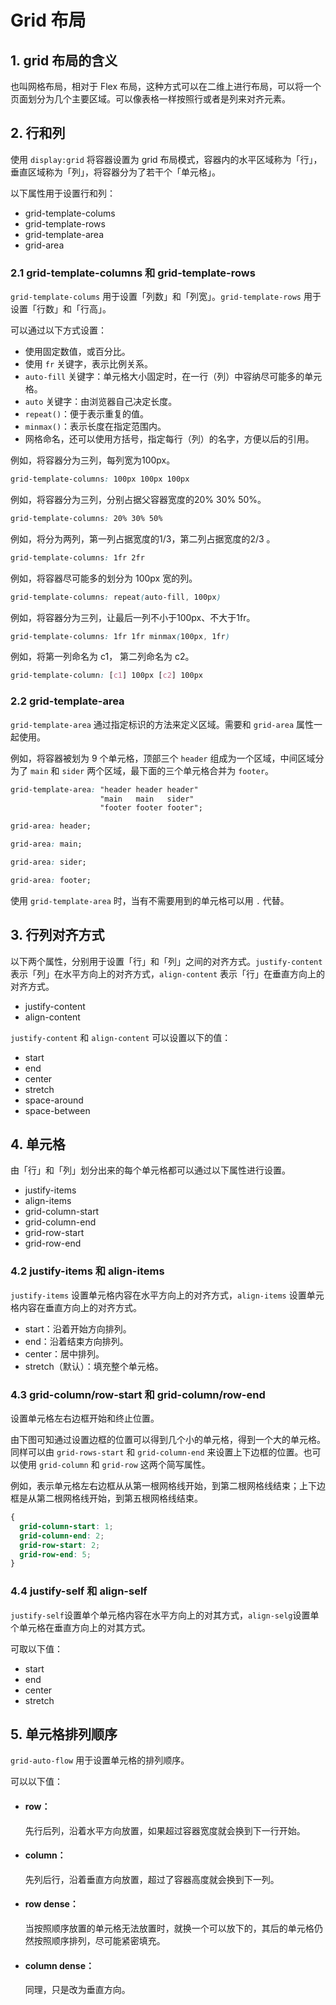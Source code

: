 # Grid 布局

## 1. grid 布局的含义
也叫网格布局，相对于 Flex 布局，这种方式可以在二维上进行布局，可以将一个页面划分为几个主要区域。可以像表格一样按照行或者是列来对齐元素。



## 2. 行和列
使用 `display:grid` 将容器设置为 grid 布局模式，容器内的水平区域称为「行」，垂直区域称为「列」，将容器分为了若干个「单元格」。

以下属性用于设置行和列：
- grid-template-colums
- grid-template-rows
- grid-template-area
- grid-area


### 2.1 grid-template-columns 和 grid-template-rows
`grid-template-colums` 用于设置「列数」和「列宽」。`grid-template-rows` 用于设置「行数」和「行高」。

可以通过以下方式设置：

- 使用固定数值，或百分比。
- 使用 `fr` 关键字，表示比例关系。
- `auto-fill` 关键字：单元格大小固定时，在一行（列）中容纳尽可能多的单元格。
- `auto` 关键字：由浏览器自己决定长度。
- `repeat()`：便于表示重复的值。
- `minmax()`：表示长度在指定范围内。
- 网格命名，还可以使用方括号，指定每行（列）的名字，方便以后的引用。

例如，将容器分为三列，每列宽为100px。
```css
grid-template-columns: 100px 100px 100px  
```

例如，将容器分为三列，分别占据父容器宽度的20% 30% 50%。
```css
grid-template-columns: 20% 30% 50% 
```

例如，将分为两列，第一列占据宽度的1/3，第二列占据宽度的2/3 。
```css
grid-template-columns: 1fr 2fr 
```

例如，将容器尽可能多的划分为 100px 宽的列。
```css
grid-template-columns: repeat(auto-fill, 100px) 
```

例如，将容器分为三列，让最后一列不小于100px、不大于1fr。
```css
grid-template-columns: 1fr 1fr minmax(100px, 1fr)
```

例如，将第一列命名为 c1， 第二列命名为 c2。
```css
grid-template-column: [c1] 100px [c2] 100px
```


### 2.2 grid-template-area
`grid-template-area` 通过指定标识的方法来定义区域。需要和 `grid-area` 属性一起使用。

例如，将容器被划为 9 个单元格，顶部三个 `header` 组成为一个区域，中间区域分为了 `main` 和 `sider` 两个区域，最下面的三个单元格合并为 `footer`。
```css
grid-template-area: "header header header"
					"main   main   sider"
                    "footer footer footer";
```

```css
grid-area: header;
```

```css
grid-area: main;
```

```css
grid-area: sider;
```

```css
grid-area: footer;
```

使用 `grid-template-area` 时，当有不需要用到的单元格可以用 `.` 代替。



## 3. 行列对齐方式
以下两个属性，分别用于设置「行」和「列」之间的对齐方式。`justify-content` 表示「列」在水平方向上的对齐方式，`align-content` 表示「行」在垂直方向上的对齐方式。

- justify-content 
- align-content

`justify-content` 和 `align-content` 可以设置以下的值：

- start
- end
- center
- stretch
- space-around
- space-between



## 4. 单元格
由「行」和「列」划分出来的每个单元格都可以通过以下属性进行设置。

- justify-items
- align-items
- grid-column-start
- grid-column-end
- grid-row-start
- grid-row-end


### 4.2 justify-items 和 align-items
`justify-items` 设置单元格内容在水平方向上的对齐方式，`align-items` 设置单元格内容在垂直方向上的对齐方式。

- start：沿着开始方向排列。
- end：沿着结束方向排列。
- center：居中排列。
- stretch（默认）：填充整个单元格。

### 4.3 grid-column/row-start 和 grid-column/row-end 
设置单元格左右边框开始和终止位置。

由下图可知通过设置边框的位置可以得到几个小的单元格，得到一个大的单元格。同样可以由 `grid-rows-start` 和 `grid-column-end` 来设置上下边框的位置。也可以使用 `grid-column` 和 `grid-row`  这两个简写属性。

例如，表示单元格左右边框从从第一根网格线开始，到第二根网格线结束；上下边框是从第二根网格线开始，到第五根网格线结束。
```css
{
  grid-column-start: 1;
  grid-column-end: 2;
  grid-row-start: 2;
  grid-row-end: 5;
}
```

### 4.4 justify-self 和 align-self
`justify-self`设置单个单元格内容在水平方向上的对其方式，`align-selg`设置单个单元格在垂直方向上的对其方式。

可取以下值：
- start
- end
- center
- stretch



## 5. 单元格排列顺序
`grid-auto-flow` 用于设置单元格的排列顺序。

可以以下值：
- #### row：
  先行后列，沿着水平方向放置，如果超过容器宽度就会换到下一行开始。
- #### column：
  先列后行，沿着垂直方向放置，超过了容器高度就会换到下一列。
- #### row dense：
  当按照顺序放置的单元格无法放置时，就换一个可以放下的，其后的单元格仍然按照顺序排列，尽可能紧密填充。
- #### column dense： 
  同理，只是改为垂直方向。